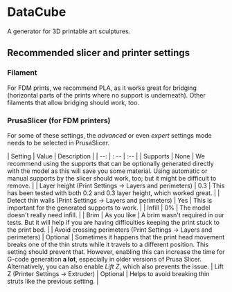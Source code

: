 # DataCube
A generator for 3D printable art sculptures. 

## Recommended slicer and printer settings

### Filament

For FDM prints, we recommend PLA, as it works great for bridging (horizontal parts of the prints where no support is underneath). Other filaments that allow bridging should work, too. 

### PrusaSlicer (for FDM printers)

For some of these settings, the _advanced_ or even _expert_ settings mode needs to be selected in PrusaSlicer. 

| Setting | Value | Description |
| --:     | : --  | :-- |
| Supports | None | We recommend using the supports that can be optionally generated directly with the model as this will save you some material. Using automatic or manual supports by the slicer should work, too; but it might be difficult to remove. | 
| Layer height (Print Settings -> Layers and perimeters) | 0.3 | This has been tested with both 0.2 and 0.3 layer height, which worked great. | 
| Detect thin walls (Print Settings -> Layers and perimeters) | Yes | This is important for the generated supports to work. |
| Infill | 0% | The model doesn't really need infill. | 
| Brim | As you like | A brim wasn't required in our tests. But it will help if you are having difficulties keeping the print stuck to the print bed. | 
| Avoid crossing perimeters (Print Settings -> Layers and perimeters) | Optional | Sometimes it happens that the print head movement breaks one of the thin struts while it travels to a different position. This setting should prevent that. However, enabling this can increase the time for G-code generation __a lot__, especially in older versions of Prusa Slicer. Alternatively, you can also enable _Lift Z_, which also prevents the issue. 
| Lift Z (Printer Settings -> Extruder) | Optional | Helps to avoid breaking thin struts like the previous setting. | 
